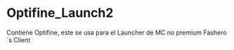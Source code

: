 # Optifine_Launch2
Contiene Optifine, este se usa para el Launcher de MC no premium Fashero´s Client
